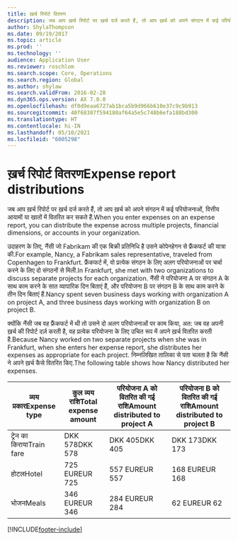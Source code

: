 ```yaml
---
title: ख़र्च रिपोर्ट वितरण
description: जब आप ख़र्च रिपोर्ट पर ख़र्च दर्ज करते हैं, तो आप ख़र्च को अपने संगठन में कई परियोजनाओं, कानूनी निकायों या खातों में वितरित कर सकते हैं.
author: ShylaThompson
ms.date: 09/19/2017
ms.topic: article
ms.prod: ''
ms.technology: ''
audience: Application User
ms.reviewer: roschlom
ms.search.scope: Core, Operations
ms.search.region: Global
ms.author: shylaw
ms.search.validFrom: 2016-02-28
ms.dyn365.ops.version: AX 7.0.0
ms.openlocfilehash: df0d9eaa6727ab1bca5b9d966b610e37c9c9b913
ms.sourcegitcommit: 40f68387f594180af64a5e5c748b6efa188bd300
ms.translationtype: HT
ms.contentlocale: hi-IN
ms.lasthandoff: 05/10/2021
ms.locfileid: "6005298"
---
```

# <a name="expense-report-distributions"></a><span data-ttu-id="ce32c-103">ख़र्च रिपोर्ट वितरण</span><span class="sxs-lookup"><span data-stu-id="ce32c-103">Expense report distributions</span></span>

<span data-ttu-id="ce32c-104">जब आप ख़र्च रिपोर्ट पर ख़र्च दर्ज करते हैं, तो आप ख़र्च को अपने संगठन में कई परियोजनाओं, वित्तीय आयामों या खातों में वितरित कर सकते हैं.</span><span class="sxs-lookup"><span data-stu-id="ce32c-104">When you enter expenses on an expense report, you can distribute the expense across multiple projects, financial dimensions, or accounts in your organization.</span></span>

<span data-ttu-id="ce32c-105">उदाहरण के लिए, नैंसी जो Fabrikam की एक बिक्री प्रतिनिधि है उसने कोपेनहेगन से फ्रैंकफर्ट की यात्रा की.</span><span class="sxs-lookup"><span data-stu-id="ce32c-105">For example, Nancy, a Fabrikam sales representative, traveled from Copenhagen to Frankfurt.</span></span> <span data-ttu-id="ce32c-106">फ्रैंकफर्ट में, वो प्रत्येक संगठन के लिए अलग परियोजनाओं पर चर्चा करने के लिए दो संगठनों से मिली.</span><span class="sxs-lookup"><span data-stu-id="ce32c-106">In Frankfurt, she met with two organizations to discuss separate projects for each organization.</span></span> <span data-ttu-id="ce32c-107">नैंसी ने परियोजना A पर संगठन A के साथ काम करने के सात व्यापारिक दिन बिताएं हैं, और परियोजना B पर संगठन B के साथ काम करने के तीन दिन बिताएं हैं.</span><span class="sxs-lookup"><span data-stu-id="ce32c-107">Nancy spent seven business days working with organization A on project A, and three business days working with organization B on project B.</span></span>

<span data-ttu-id="ce32c-108">क्योंकि नैंसी जब वह फ्रैंकफर्ट में थी तो उसने दो अलग परियोजनाओं पर काम किया, अत: जब वह अपनी ख़र्च की रिपोर्ट दर्ज़ करती है, वह प्रत्येक परियोजना के लिए उचित रूप में अपने ख़र्च वितरित करती है.</span><span class="sxs-lookup"><span data-stu-id="ce32c-108">Because Nancy worked on two separate projects when she was in Frankfurt, when she enters her expense report, she distributes her expenses as appropriate for each project.</span></span> <span data-ttu-id="ce32c-109">निम्नलिखित तालिका से पता चलता है कि नैंसी ने अपने ख़र्च कैसे वितरित किए.</span><span class="sxs-lookup"><span data-stu-id="ce32c-109">The following table shows how Nancy distributed her expenses.</span></span>


| <span data-ttu-id="ce32c-110">व्यय प्रकार</span><span class="sxs-lookup"><span data-stu-id="ce32c-110">Expense type</span></span> | <span data-ttu-id="ce32c-111">कुल व्यय राशि</span><span class="sxs-lookup"><span data-stu-id="ce32c-111">Total expense amount</span></span>|<span data-ttu-id="ce32c-112">परियोजना A को वितरित की गई राशि</span><span class="sxs-lookup"><span data-stu-id="ce32c-112">Amount distributed to project A</span></span>| <span data-ttu-id="ce32c-113">परियोजना B को वितरित की गई राशि</span><span class="sxs-lookup"><span data-stu-id="ce32c-113">Amount distributed to project B</span></span> |
|--------------|---------------------|-------------------------------|---------------------------------|
|<span data-ttu-id="ce32c-114">ट्रेन का किराया</span><span class="sxs-lookup"><span data-stu-id="ce32c-114">Train fare</span></span>   |<span data-ttu-id="ce32c-115">DKK 578</span><span class="sxs-lookup"><span data-stu-id="ce32c-115">DKK 578</span></span>              |<span data-ttu-id="ce32c-116">DKK 405</span><span class="sxs-lookup"><span data-stu-id="ce32c-116">DKK 405</span></span>                        |<span data-ttu-id="ce32c-117">DKK 173</span><span class="sxs-lookup"><span data-stu-id="ce32c-117">DKK 173</span></span>                          |
|<span data-ttu-id="ce32c-118">होटल</span><span class="sxs-lookup"><span data-stu-id="ce32c-118">Hotel</span></span>         |<span data-ttu-id="ce32c-119">725 EUR</span><span class="sxs-lookup"><span data-stu-id="ce32c-119">EUR 725</span></span>              |<span data-ttu-id="ce32c-120">557 EUR</span><span class="sxs-lookup"><span data-stu-id="ce32c-120">EUR 557</span></span>                        |<span data-ttu-id="ce32c-121">168 EUR</span><span class="sxs-lookup"><span data-stu-id="ce32c-121">EUR 168</span></span>                          |
|<span data-ttu-id="ce32c-122">भोजन</span><span class="sxs-lookup"><span data-stu-id="ce32c-122">Meals</span></span>         |<span data-ttu-id="ce32c-123">346 EUR</span><span class="sxs-lookup"><span data-stu-id="ce32c-123">EUR 346</span></span>              |<span data-ttu-id="ce32c-124">284 EUR</span><span class="sxs-lookup"><span data-stu-id="ce32c-124">EUR 284</span></span>                        |<span data-ttu-id="ce32c-125">62 EUR</span><span class="sxs-lookup"><span data-stu-id="ce32c-125">EUR 62</span></span>                           |



[!INCLUDE[footer-include](../includes/footer-banner.md)]